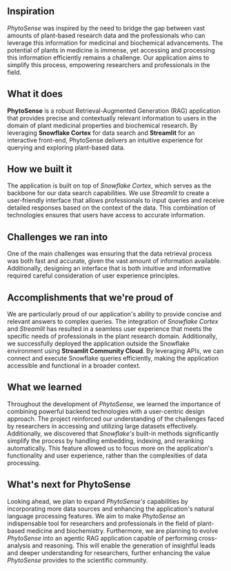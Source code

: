 ## Inspiration
_PhytoSense_ was inspired by the need to bridge the gap between vast amounts of plant-based research data and the professionals who can leverage this information for medicinal and biochemical advancements. The potential of plants in medicine is immense, yet accessing and processing this information efficiently remains a challenge. Our application aims to simplify this process, empowering researchers and professionals in the field.

## What it does
**PhytoSense** is a robust Retrieval-Augmented Generation (RAG) application that provides precise and contextually relevant information to users in the domain of plant medicinal properties and biochemical research. By leveraging **Snowflake Cortex** for data search and **Streamlit** for an interactive front-end, PhytoSense delivers an intuitive experience for querying and exploring plant-based data.

## How we built it
The application is built on top of _Snowflake Cortex_, which serves as the backbone for our data search capabilities. We use _Streamlit_ to create a user-friendly interface that allows professionals to input queries and receive detailed responses based on the context of the data. This combination of technologies ensures that users have access to accurate information.

## Challenges we ran into
One of the main challenges was ensuring that the data retrieval process was both fast and accurate, given the vast amount of information available. Additionally, designing an interface that is both intuitive and informative required careful consideration of user experience principles.

## Accomplishments that we're proud of
We are particularly proud of our application's ability to provide concise and relevant answers to complex queries. The integration of _Snowflake Cortex_ and _Streamlit_ has resulted in a seamless user experience that meets the specific needs of professionals in the plant research domain. Additionally, we successfully deployed the application outside the Snowflake environment using **Streamlit Community Cloud**. By leveraging APIs, we can connect and execute Snowflake queries efficiently, making the application accessible and functional in a broader context.

## What we learned
Throughout the development of _PhytoSense_, we learned the importance of combining powerful backend technologies with a user-centric design approach. The project reinforced our understanding of the challenges faced by researchers in accessing and utilizing large datasets effectively. Additionally, we discovered that _Snowflake's_ built-in methods significantly simplify the process by handling embedding, indexing, and reranking automatically. This feature allowed us to focus more on the application's functionality and user experience, rather than the complexities of data processing.

## What's next for PhytoSense
Looking ahead, we plan to expand _PhytoSense's_ capabilities by incorporating more data sources and enhancing the application's natural language processing features. We aim to make _PhytoSense_ an indispensable tool for researchers and professionals in the field of plant-based medicine and biochemistry. Furthermore, we are planning to evolve _PhytoSense_ into an agentic RAG application capable of performing cross-analysis and reasoning. This will enable the generation of insightful leads and deeper understanding for researchers, further enhancing the value _PhytoSense_ provides to the scientific community.

